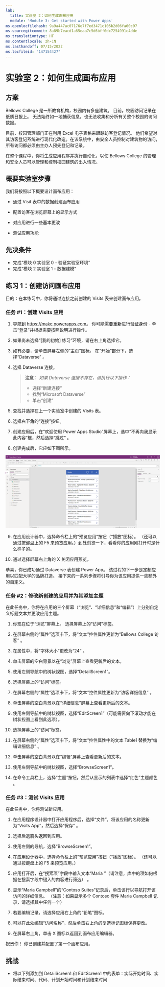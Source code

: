 ```yaml
---
lab:
  title: 实验室 2：如何生成画布应用
  module: 'Module 3: Get started with Power Apps'
ms.openlocfilehash: 9a9a447ac07176e7f7ed3471c105b2d06fa60c97
ms.sourcegitcommit: 8a89b7eacd1a65eaa7c5d6bff0dc7254991c4dde
ms.translationtype: HT
ms.contentlocale: zh-CN
ms.lasthandoff: 07/15/2022
ms.locfileid: "147154427"
---
```

# <a name="lab-2-how-to-build-a-canvas-app"></a>实验室 2：如何生成画布应用

## <a name="scenario"></a>方案

Bellows College 是一所教育机构，校园内有多座建筑。 目前，校园访问记录在纸质日报上。 无法始终如一地捕获信息，也无法收集和分析有关整个校园的访问数据。

目前，校园管理部门正在利用 Excel 电子表格来跟踪访客登记情况。 他们希望对其访客登记系统进行现代化改造。在该系统中，由安全人员控制对建筑物的访问，所有访问都必须由主办人预先登记和记录。

在整个课程中，你将生成应用程序并执行自动化，以使 Bellows College 的管理和安全人员可以管理和控制校园建筑的出入情况。

## <a name="high-level-lab-steps"></a>概要实验室步骤

我们将按照以下概要设计画布应用：

- 通过 Visit 表中的数据创建画布应用

- 配置访客在浏览屏幕上的显示方式

- 对应用进行一些基本更改

- 测试应用功能

## <a name="prerequisites"></a>先决条件

- 完成“模块 0 实验室 0 - 验证实验室环境”
- 完成“模块 2 实验室 1 - 数据建模”

## <a name="exercise-1-create-visits-canvas-app"></a>练习 1：创建访问画布应用

目的：在本练习中，你将通过连接之前创建的 Visits 表来创建画布应用。

### <a name="task-1-create-the-visits-app"></a>任务 \#1：创建 Visits 应用

1.  导航到 <https://make.powerapps.com>。 你可能需要重新进行验证身份 - 单击“登录”并根据需要按照说明进行操作。

2.  如果尚未选择“[我的初始] 练习”环境，请在右上角选择它。

3.  如有必要，请单击屏幕左侧的“主页”图标。 在“开始”部分下，选择“Dataverse” 。

4.  选择 Dataverse 连接。

    > **注意：** *如果 Dataverse 连接不存在，请执行以下操作：*
    > - 选择“新建连接”
    > - 找到“Microsoft Dataverse”
    > - 单击“创建” 

5.  查找并选择在上一个实验室中创建的 Visits 表。

6.  选择右下角的“连接”按钮。

7.  创建应用后，在“欢迎使用 Power Apps Studio”屏幕上，选中“不再向我显示此内容”框，然后选择“跳过” 。

8.  创建完成后，它应如下图所示。

![通过访问数据创建的画布应用。](media/2-canvas-app-from-data.png)

9. 在应用设计器中，选择命令栏上的“预览应用”按钮（“播放”图标）。 （还可以通过按键盘上的 F5 来预览应用。）到处浏览一下，看看你的应用刚打开时是什么样子的。

10. 通过选择屏幕右上角的 X 关闭应用预览。

恭喜，你已成功通过 Dataverse 表创建 Power App。 该过程的下一步是定制应用以匹配大学的品牌打造。 接下来的一系列步骤将引导你为该应用提供一些额外的自定义。

### <a name="task-2-modify-and-theme-the-newly-created-app"></a>任务 \#2：修改新创建的应用并为其添加主题

在此任务中，你将在应用的三个屏幕（“浏览”、“详细信息”和“编辑”）上分别自定义标题文本并更改应用主题。

1.  你现在位于“浏览”屏幕上。 选择屏幕上的“访问”标签。

1.  在屏幕右侧的“属性”选项卡下，将“文本”控件属性更新为“Bellows College 访客” 。

1. 在属性中，将“字体大小”更改为“24” 。

1.  单击屏幕的空白背景以在“浏览”屏幕上查看更新后的文本。

1.  使用左侧导航中的树状视图，选择“DetailScreen1”。

1.  选择屏幕上的“访问”标签。

1.  在屏幕右侧的“属性”选项卡下，将“文本”控件属性更新为“访客详细信息” 。

1.  单击屏幕的空白背景以在“详细信息”屏幕上查看更新后的文本。

1.  使用左侧导航中的树状视图，选择“EditScreen1”（可能需要向下滚动才能在树状视图上看到此选项）。

1.  选择屏幕上的“访问”标签。

1.  在屏幕右侧的“属性”选项卡下，将“文本”控件属性中的文本 Table1 替换为“编辑详细信息” 。

1.  单击屏幕的空白背景以在“编辑”屏幕上查看更新后的文本。

1. 使用左侧导航中的树状视图，选择“BrowseScreen1”。

1. 在命令工具栏上，选择“主题”按钮，然后从显示的列表中选择“红色”主题颜色 。

### <a name="task-3-test-your-visits-app"></a>任务 \#3：测试 Visits 应用

在此任务中，你将测试新应用。

1.  在应用程序设计器中打开应用程序后，选择“文件”，将该应用的名称更新为“Visits App”，然后选择“保存”  。

2.  选择后退箭头返回到应用。

3.  使用左侧的导航，选择“BrowseScreen1”。

4.  在应用设计器中，选择命令栏上的“预览应用”按钮（“播放”图标）。 （还可以通过按键盘上的 F5 来预览应用。）

4.  应用打开后，在“搜索项”字段中输入文本“Maria
    ”（请注意，库中的项如何根据在搜索字段中键入的内容进行筛选） 。

5.  显示“Maria Campbell”的“Contoso Suites”记录后，单击该行以导航打开该访问的详细信息。 （注意：如果显示多个 Contoso 套件 Maria Campbell 记录，请选择其中任何一个）

6.  若要编辑记录，请选择应用右上角的“铅笔”图标。

7.  可以在此处编辑“访问名称”，然后单击右上角的复选标记图标保存更改。

8.  在屏幕右上角，单击 X 图标以返回到画布应用编辑器。

祝贺你！ 你已创建并配置了第一个画布应用。

## <a name="challenges"></a>挑战

- 将以下列添加到 DetailScreen1 和 EditScreen1 中的表单：实际开始时间、实际结束时间、代码、计划开始时间和计划结束时间